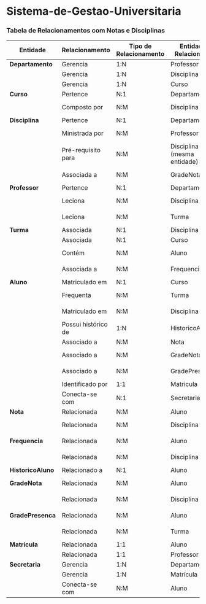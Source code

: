 # Sistema-de-Gestao-Universitaria



### Tabela de Relacionamentos com Notas e Disciplinas

| Entidade          | Relacionamento                    | Tipo de Relacionamento | Entidade Relacionada     | Tabela Associativa (se necessário)  | Chaves Estrangeiras                      |
|-------------------|-----------------------------------|------------------------|--------------------------|-------------------------------------|------------------------------------------|
| **Departamento**  | Gerencia                          | 1:N                    | Professor                | Não é necessária                    | `Professor.DepartamentoID`               |
|                   | Gerencia                          | 1:N                    | Disciplina               | Não é necessária                    | `Disciplina.DepartamentoID`              |
|                   | Gerencia                          | 1:N                    | Curso                    | Não é necessária                    | `Curso.DepartamentoID`                   |
| **Curso**         | Pertence                          | N:1                    | Departamento             | Não é necessária                    | `Curso.DepartamentoID`                   |
|                   | Composto por                      | N:M                    | Disciplina               | `CursoDisciplina`                   | `CursoDisciplina.CursoID`, `CursoDisciplina.DisciplinaID` |
| **Disciplina**    | Pertence                          | N:1                    | Departamento             | Não é necessária                    | `Disciplina.DepartamentoID`              |
|                   | Ministrada por                    | N:M                    | Professor                | `ProfessorDisciplina`               | `ProfessorDisciplina.ProfessorID`, `ProfessorDisciplina.DisciplinaID` |
|                   | Pré-requisito para                | N:M                    | Disciplina (mesma entidade) | `DisciplinaPrerequisito`          | `DisciplinaPrerequisito.DisciplinaID`, `DisciplinaPrerequisito.PrerequisitoID` |
|                   | Associada a                       | N:M                    | GradeNota                | `DisciplinaGradeNota`               | `DisciplinaGradeNota.DisciplinaID`, `DisciplinaGradeNota.GradeNotaID` |
| **Professor**     | Pertence                          | N:1                    | Departamento             | Não é necessária                    | `Professor.DepartamentoID`               |
|                   | Leciona                           | N:M                    | Disciplina               | `ProfessorDisciplina`               | `ProfessorDisciplina.ProfessorID`, `ProfessorDisciplina.DisciplinaID` |
|                   | Leciona                           | N:M                    | Turma                    | `ProfessorTurma`                    | `ProfessorTurma.ProfessorID`, `ProfessorTurma.TurmaID` |
| **Turma**         | Associada                         | N:1                    | Disciplina               | Não é necessária                    | `Turma.DisciplinaID`                     |
|                   | Associada                         | N:1                    | Curso                    | Não é necessária                    | `Turma.CursoID`                          |
|                   | Contém                            | N:M                    | Aluno                    | `AlunoTurma`                        | `AlunoTurma.AlunoID`, `AlunoTurma.TurmaID` |
|                   | Associada a                       | N:M                    | Frequencia               | `TurmaFrequencia`                  | `TurmaFrequencia.TurmaID`, `TurmaFrequencia.FrequenciaID` |
| **Aluno**         | Matriculado em                    | N:1                    | Curso                    | Não é necessária                    | `Aluno.CursoID`                          |
|                   | Frequenta                         | N:M                    | Turma                    | `AlunoTurma`                        | `AlunoTurma.AlunoID`, `AlunoTurma.TurmaID` |
|                   | Matriculado em                    | N:M                    | Disciplina               | `AlunoDisciplina`                   | `AlunoDisciplina.AlunoID`, `AlunoDisciplina.DisciplinaID` |
|                   | Possui histórico de               | 1:N                    | HistoricoAluno           | Não é necessária                    | `HistoricoAluno.AlunoID`                 |
|                   | Associado a                       | N:M                    | Nota                     | `AlunoNota`                         | `AlunoNota.AlunoID`, `AlunoNota.NotaID` |
|                   | Associado a                       | N:M                    | GradeNota                | `AlunoGradeNota`                    | `AlunoGradeNota.AlunoID`, `AlunoGradeNota.GradeNotaID` |
|                   | Associado a                       | N:M                    | GradePresenca            | `AlunoGradePresenca`                | `AlunoGradePresenca.AlunoID`, `AlunoGradePresenca.GradePresencaID` |
|                   | Identificado por                  | 1:1                    | Matricula                | Não é necessária                    | `Aluno.MatriculaID`                      |
|                   | Conecta-se com                   | N:1                    | Secretaria               | Não é necessária                    | `Aluno.SecretariaID`                     |
| **Nota**          | Relacionada                      | N:M                    | Aluno                    | `AlunoNota`                         | `AlunoNota.NotaID`, `AlunoNota.AlunoID` |
|                   | Relacionada                      | N:M                    | Disciplina               | `NotaDisciplina`                   | `NotaDisciplina.NotaID`, `NotaDisciplina.DisciplinaID` |
| **Frequencia**    | Relacionada                      | N:M                    | Aluno                    | `AlunoFrequencia`                   | `AlunoFrequencia.FrequenciaID`, `AlunoFrequencia.AlunoID` |
|                   | Relacionada                      | N:M                    | Disciplina               | `FrequenciaDisciplina`              | `FrequenciaDisciplina.FrequenciaID`, `FrequenciaDisciplina.DisciplinaID` |
| **HistoricoAluno** | Relacionado a                   | N:1                    | Aluno                    | Não é necessária                    | `HistoricoAluno.AlunoID`                 |
| **GradeNota**     | Relacionada                      | N:M                    | Aluno                    | `AlunoGradeNota`                    | `AlunoGradeNota.GradeNotaID`, `AlunoGradeNota.AlunoID` |
|                   | Relacionada                      | N:M                    | Disciplina               | `DisciplinaGradeNota`               | `DisciplinaGradeNota.GradeNotaID`, `DisciplinaGradeNota.DisciplinaID` |
| **GradePresenca** | Relacionada                      | N:M                    | Aluno                    | `AlunoGradePresenca`                | `AlunoGradePresenca.GradePresencaID`, `AlunoGradePresenca.AlunoID` |
|                   | Relacionada                      | N:M                    | Turma                    | `TurmaGradePresenca`                | `TurmaGradePresenca.GradePresencaID`, `TurmaGradePresenca.TurmaID` |
| **Matrícula**     | Relacionada                      | 1:1                    | Aluno                    | Não é necessária                    | `Aluno.MatriculaID`                      |
|                   | Relacionada                      | 1:1                    | Professor                | Não é necessária                    | `Professor.MatriculaID`                  |
| **Secretaria**    | Gerencia                         | 1:N                    | Departamento             | Não é necessária                    | `Secretaria.DepartamentoID`              |
|                   | Gerencia                         | 1:N                    | Matrícula                | Não é necessária                    | `Secretaria.MatriculaID`                 |
|                   | Conecta-se com                   | N:M                    | Aluno                    | `AlunoSecretaria`                   | `AlunoSecretaria.AlunoID`, `AlunoSecretaria.SecretariaID` |

